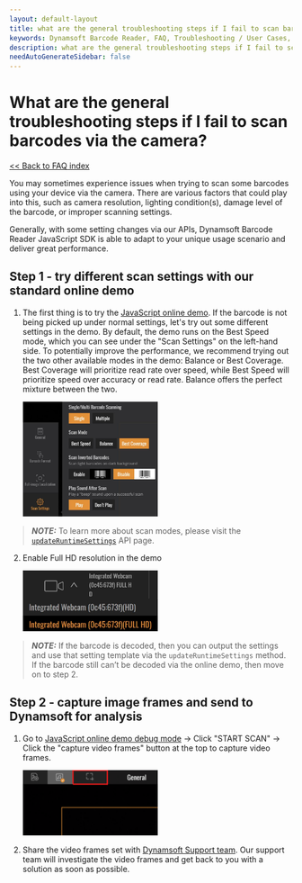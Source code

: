 ```yaml
---
layout: default-layout
title: what are the general troubleshooting steps if I fail to scan barcodes from camera?
keywords: Dynamsoft Barcode Reader, FAQ, Troubleshooting / User Cases, general troubleshooting, decode fails
description: what are the general troubleshooting steps if I fail to scan barcodes from camera?
needAutoGenerateSidebar: false
---
```


# What are the general troubleshooting steps if I fail to scan barcodes via the camera?

[<< Back to FAQ index](index.md)


You may sometimes experience issues when trying to scan some barcodes using your device via the camera. There are various factors that could play into this, such as camera resolution, lighting condition(s), damage level of the barcode, or improper scanning settings.

Generally, with some setting changes via our APIs, Dynamsoft Barcode Reader JavaScript SDK is able to adapt to your unique usage scenario and deliver great performance.


## Step 1 - try different scan settings with our standard online demo
1. The first thing is to try the [JavaScript online demo](https://demo.dynamsoft.com/barcode-reader-js/). If the barcode is not being picked up under normal settings, let's try out some different settings in the demo. By default, the demo runs on the Best Speed mode, which you can see under the "Scan Settings" on the left-hand side. To potentially improve the performance, we recommend trying out the two other available modes in the demo: Balance or Best Coverage. Best Coverage will prioritize read rate over speed, while Best Speed will prioritize speed over accuracy or read rate. Balance offers the perfect mixture between the two.



      <img src="../assets/best_coverage.jpg" alt="Best coverage"  width="50%" height="50%">
> **_NOTE:_**  To learn more about scan modes, please visit the [`updateRuntimeSettings`](../api-reference/BarcodeReader.md#updateruntimesettings) API page.

2. Enable Full HD resolution in the demo


      <img src="../assets/full_hd.jpg" alt="Full HD"  width="50%" height="50%">
> **_NOTE:_** If the barcode is decoded, then you can output the settings and use that setting template via the `updateRuntimeSettings` method. If the barcode still can’t be decoded via the online demo, then move on to step 2.

## Step 2 - capture image frames and send to Dynamsoft for analysis

1.  Go to [JavaScript online demo debug mode](https://demo.dynamsoft.com/barcode-reader-js?debug=true) -> Click "START SCAN" -> Click the "capture video frames" button at the top to capture video frames.

      <img src="../assets/frames-crop.png" alt="Frames crop"  width="50%" height="50%">

2. Share the video frames set with [Dynamsoft Support team](https://www.dynamsoft.com/contact/). Our support team will investigate the video frames and get back to you with a solution as soon as possible.

